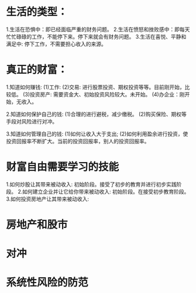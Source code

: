# 生活的类型：
1.生活在恐惧中：即已经面临严重的财务问题。
2.生活在愤怒和挫败感中：即每天忙忙碌碌的工作，不能停下来。停下来就会有财务问题。
3.生活在喜悦、平静和满足中: 停下工作，不需要担心收入的来源。

# 真正的财富：
1.知道如何赚钱:
  (1)工作: 
  (2)交易: 进行股票投资、期权投资等等。目前刚开始，比较低。
  (3)投资房产: 需要资金大、初始投资风险较大。未开始。
  (4)办企业：刚开始，无收入。

2.知道如何保护自己的钱:
  (1)合理的进行避税，减少缴税。
  (2)购买保险、期权等手段对风险进行对冲。

3.知道如何管理自己的钱:
  (1)如何让收入大于支出;
  (2)如何利用盈余进行投资，使投资回报率不断扩大。当前的投资回报率，别人的投资回报率。

# 财富自由需要学习的技能
1.如何炒股让其带来被动收入: 初始阶段。接受了初步的教育并进行初步实践阶段。
2.如何建立企业并让它给你带来被动收入: 初始阶段。在接受初步教育阶段。
3.如何投资房地产让其带来被动收入:

# 房地产和股市
# 对冲
# 系统性风险的防范